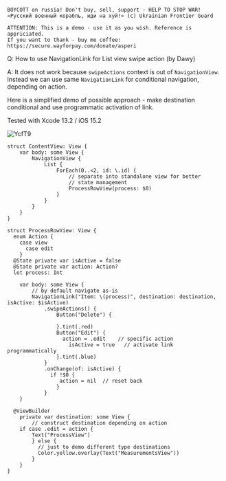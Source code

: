```
BOYCOTT on russia! Don't buy, sell, support - HELP TO STOP WAR!
«Русский военный корабль, иди на хуй!» (c) Ukrainian Frontier Guard

ATTENTION: This is a demo - use it as you wish. Reference is appriciated.
If you want to thank - buy me coffee: https://secure.wayforpay.com/donate/asperi
```

Q: How to use NavigationLink for List view swipe action (by Dawy)

A: It does not work because `swipeActions` context is out of `NavigationView`. Instead we can use same `NavigationLink` for conditional navigation, depending on action.

Here is a simplified demo of possible approach - make destination conditional and use programmatic activation of link.

Tested with Xcode 13.2 / iOS 15.2

![YcfT9](https://user-images.githubusercontent.com/62171579/171551894-f0b4e016-806c-4617-874c-7c4b765c3e3a.gif)


```
struct ContentView: View {
    var body: some View {
        NavigationView {
            List {
                ForEach(0..<2, id: \.id) {
                    // separate into standalone view for better
                    // state management
                    ProcessRowView(process: $0)
                }
            }
        }
    }
}

struct ProcessRowView: View {
  enum Action {
    case view
      case edit
    }
  @State private var isActive = false
  @State private var action: Action?
  let process: Int

    var body: some View {
        // by default navigate as-is
        NavigationLink("Item: \(process)", destination: destination, isActive: $isActive)
            .swipeActions() {
                Button("Delete") {

                }.tint(.red)
                Button("Edit") {
                  action = .edit    // specific action
                    isActive = true   // activate link programmatically
                }.tint(.blue)
            }
            .onChange(of: isActive) {
              if !$0 {
                 action = nil  // reset back
                }
            }
    }

  @ViewBuilder
    private var destination: some View {
        // construct destination depending on action
    if case .edit = action {
        Text("ProcessView")
        } else {
          // just to demo different type destinations
          Color.yellow.overlay(Text("MeasurementsView"))
        }
    }
}
```
